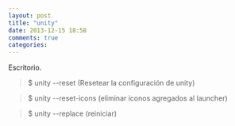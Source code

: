 ```yaml
---
layout: post
title: "unity"
date: 2013-12-15 18:58
comments: true
categories: 
---
```

Escritorio.

>$ unity --reset (Resetear la configuración de unity)

>$ unity --reset-icons (eliminar iconos agregados al launcher)

>$ unity --replace (reiniciar)

